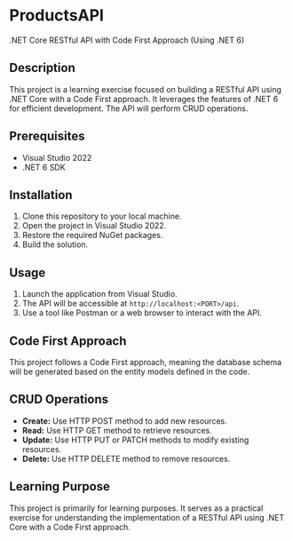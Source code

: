 # ProductsAPI

.NET Core RESTful API with Code First Approach (Using .NET 6)

## Description

This project is a learning exercise focused on building a RESTful API using .NET Core with a Code First approach. It leverages the features of .NET 6 for efficient development. The API will perform CRUD operations.

## Prerequisites

- Visual Studio 2022
- .NET 6 SDK

## Installation

1. Clone this repository to your local machine.
2. Open the project in Visual Studio 2022.
3. Restore the required NuGet packages.
4. Build the solution.

## Usage

1. Launch the application from Visual Studio.
2. The API will be accessible at `http://localhost:<PORT>/api`.
3. Use a tool like Postman or a web browser to interact with the API.

## Code First Approach

This project follows a Code First approach, meaning the database schema will be generated based on the entity models defined in the code.

## CRUD Operations

- **Create:** Use HTTP POST method to add new resources.
- **Read:** Use HTTP GET method to retrieve resources.
- **Update:** Use HTTP PUT or PATCH methods to modify existing resources.
- **Delete:** Use HTTP DELETE method to remove resources.

## Learning Purpose

This project is primarily for learning purposes. It serves as a practical exercise for understanding the implementation of a RESTful API using .NET Core with a Code First approach.
